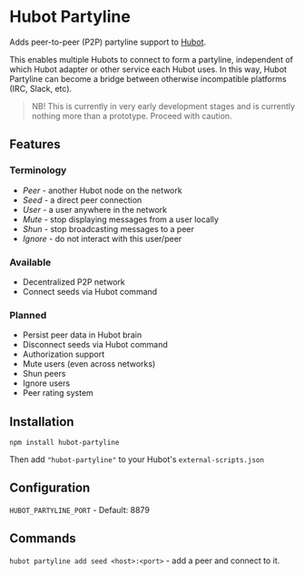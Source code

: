 # Hubot Partyline

Adds peer-to-peer (P2P) partyline support to [Hubot](https://github.com/github/hubot).

This enables multiple Hubots to connect to form a partyline, independent of which
Hubot adapter or other service each Hubot uses. In this way, Hubot Partyline can
become a bridge between otherwise incompatible platforms (IRC, Slack, etc).

> NB! This is currently in very early development stages and is currently nothing
> more than a prototype. Proceed with caution.

## Features

### Terminology

* *Peer* - another Hubot node on the network
* *Seed* - a direct peer connection
* *User* - a user anywhere in the network
* *Mute* - stop displaying messages from a user locally
* *Shun* - stop broadcasting messages to a peer
* *Ignore* - do not interact with this user/peer

### Available

* Decentralized P2P network
* Connect seeds via Hubot command

### Planned

* Persist peer data in Hubot brain
* Disconnect seeds via Hubot command
* Authorization support
* Mute users (even across networks)
* Shun peers
* Ignore users
* Peer rating system

## Installation

`npm install hubot-partyline`

Then add `"hubot-partyline"` to your Hubot's `external-scripts.json`

## Configuration

`HUBOT_PARTYLINE_PORT` - Default: 8879

## Commands

`hubot partyline add seed <host>:<port>` - add a peer and connect to it.
